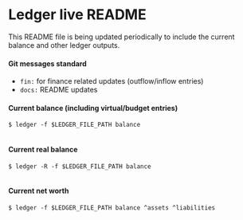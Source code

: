 # Ledger live README

This README file is being updated periodically to include the current balance and other ledger outputs.

#### Git messages standard

-   `fin:` for finance related updates (outflow/inflow entries)
-   `docs:` README updates

#### Current balance (including virtual/budget entries)

`$ ledger -f $LEDGER_FILE_PATH balance`

```

```

#### Current real balance

`$ ledger -R -f $LEDGER_FILE_PATH balance`

```

```

#### Current net worth

`$ ledger -f $LEDGER_FILE_PATH balance ^assets ^liabilities`

```

```

